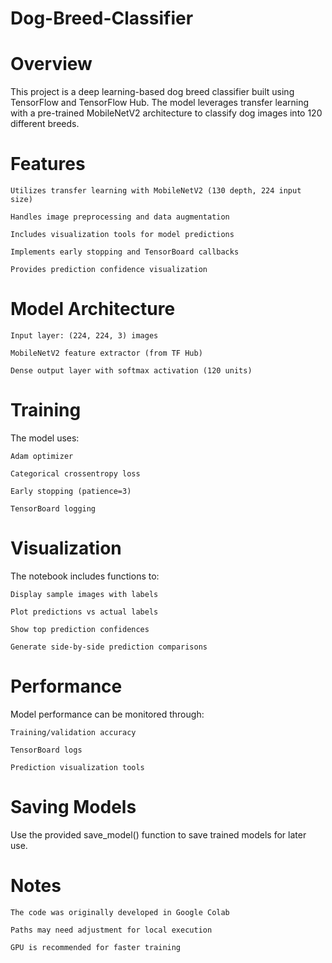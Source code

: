 # Dog-Breed-Classifier
# Overview

This project is a deep learning-based dog breed classifier built using TensorFlow and TensorFlow Hub. The model leverages transfer learning with a pre-trained MobileNetV2 architecture to classify dog images into 120 different breeds.
 # Features

    Utilizes transfer learning with MobileNetV2 (130 depth, 224 input size)

    Handles image preprocessing and data augmentation

    Includes visualization tools for model predictions

    Implements early stopping and TensorBoard callbacks

    Provides prediction confidence visualization

# Model Architecture

    Input layer: (224, 224, 3) images

    MobileNetV2 feature extractor (from TF Hub)

    Dense output layer with softmax activation (120 units)

# Training

The model uses:

    Adam optimizer

    Categorical crossentropy loss

    Early stopping (patience=3)

    TensorBoard logging

# Visualization

The notebook includes functions to:

    Display sample images with labels

    Plot predictions vs actual labels

    Show top prediction confidences

    Generate side-by-side prediction comparisons

# Performance

Model performance can be monitored through:

    Training/validation accuracy

    TensorBoard logs

    Prediction visualization tools

# Saving Models

Use the provided save_model() function to save trained models for later use.
# Notes

    The code was originally developed in Google Colab

    Paths may need adjustment for local execution

    GPU is recommended for faster training
